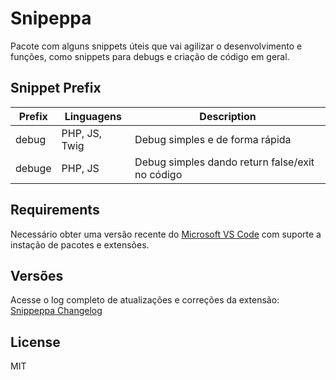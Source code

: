 
# Snipeppa

Pacote com alguns snippets úteis que vai agilizar o desenvolvimento e funções, como snippets para debugs e criação de código em geral.

## Snippet Prefix

|Prefix|Linguagens|Description| 
|--|--|--|
|debug|PHP, JS, Twig|Debug simples e de forma rápida|
|debuge|PHP, JS|Debug simples dando return false/exit no código|


## Requirements

Necessário obter uma versão recente do [Microsoft VS Code](https://code.visualstudio.com/) com suporte a instação de pacotes e extensões.

## Versões

Acesse o log completo de atualizações e correções da extensão: [Snippeppa Changelog](https://marketplace.visualstudio.com/items/MatheusPereira.snippeppa/changelog)

## License

MIT